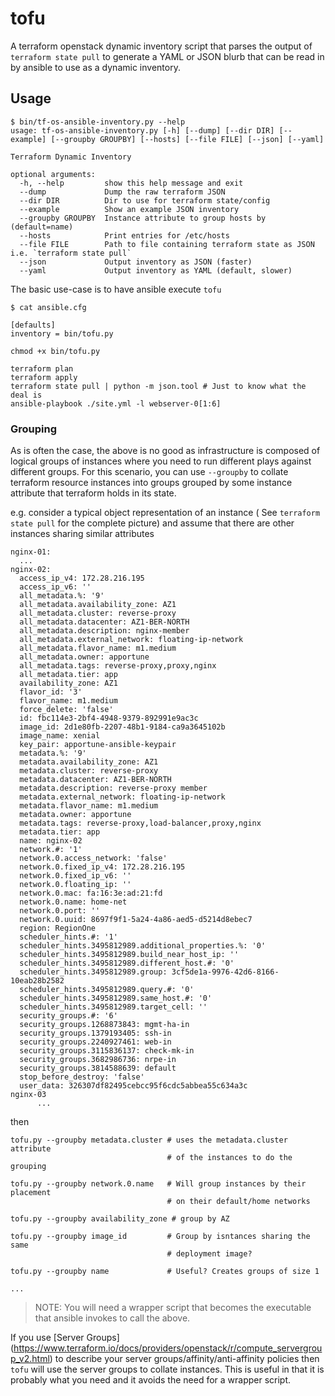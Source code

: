 # tofu

A terraform openstack dynamic inventory script that parses the output
of `terraform state pull` to generate a YAML or JSON blurb that can
be read in by ansible to use as a dynamic inventory.

## Usage

```
$ bin/tf-os-ansible-inventory.py --help
usage: tf-os-ansible-inventory.py [-h] [--dump] [--dir DIR] [--example] [--groupby GROUPBY] [--hosts] [--file FILE] [--json] [--yaml]

Terraform Dynamic Inventory

optional arguments:
  -h, --help         show this help message and exit
  --dump             Dump the raw terraform JSON
  --dir DIR          Dir to use for terraform state/config
  --example          Show an example JSON inventory
  --groupby GROUPBY  Instance attribute to group hosts by (default=name)
  --hosts            Print entries for /etc/hosts
  --file FILE        Path to file containing terraform state as JSON i.e. `terraform state pull`
  --json             Output inventory as JSON (faster)
  --yaml             Output inventory as YAML (default, slower)
```

The basic use-case is to have ansible execute `tofu`

```
$ cat ansible.cfg

[defaults]
inventory = bin/tofu.py
 ```

```
chmod +x bin/tofu.py

terraform plan
terraform apply
terraform state pull | python -m json.tool # Just to know what the deal is
ansible-playbook ./site.yml -l webserver-0[1:6]
```

### Grouping

As is often the case, the above is no good as infrastructure is composed of
logical groups of instances where you need to run different plays against
different groups. For this scenario, you can use `--groupby` to collate
terraform resource instances into groups grouped by some instance attribute
that terraform holds in its state.

e.g. consider a typical object representation of an instance (
See `terraform state pull` for the complete picture) and assume that
there are other instances sharing similar attributes

```
nginx-01:
  ...
nginx-02:
  access_ip_v4: 172.28.216.195
  access_ip_v6: ''
  all_metadata.%: '9'
  all_metadata.availability_zone: AZ1
  all_metadata.cluster: reverse-proxy
  all_metadata.datacenter: AZ1-BER-NORTH
  all_metadata.description: nginx-member
  all_metadata.external_network: floating-ip-network
  all_metadata.flavor_name: m1.medium
  all_metadata.owner: apportune
  all_metadata.tags: reverse-proxy,proxy,nginx
  all_metadata.tier: app
  availability_zone: AZ1
  flavor_id: '3'
  flavor_name: m1.medium
  force_delete: 'false'
  id: fbc114e3-2bf4-4948-9379-892991e9ac3c
  image_id: 2d1e80fb-2207-48b1-9184-ca9a3645102b
  image_name: xenial
  key_pair: apportune-ansible-keypair
  metadata.%: '9'
  metadata.availability_zone: AZ1
  metadata.cluster: reverse-proxy
  metadata.datacenter: AZ1-BER-NORTH
  metadata.description: reverse-proxy member
  metadata.external_network: floating-ip-network
  metadata.flavor_name: m1.medium
  metadata.owner: apportune
  metadata.tags: reverse-proxy,load-balancer,proxy,nginx
  metadata.tier: app
  name: nginx-02
  network.#: '1'
  network.0.access_network: 'false'
  network.0.fixed_ip_v4: 172.28.216.195
  network.0.fixed_ip_v6: ''
  network.0.floating_ip: ''
  network.0.mac: fa:16:3e:ad:21:fd
  network.0.name: home-net
  network.0.port: ''
  network.0.uuid: 8697f9f1-5a24-4a86-aed5-d5214d8ebec7
  region: RegionOne
  scheduler_hints.#: '1'
  scheduler_hints.3495812989.additional_properties.%: '0'
  scheduler_hints.3495812989.build_near_host_ip: ''
  scheduler_hints.3495812989.different_host.#: '0'
  scheduler_hints.3495812989.group: 3cf5de1a-9976-42d6-8166-10eab28b2582
  scheduler_hints.3495812989.query.#: '0'
  scheduler_hints.3495812989.same_host.#: '0'
  scheduler_hints.3495812989.target_cell: ''
  security_groups.#: '6'
  security_groups.1268873843: mgmt-ha-in
  security_groups.1379193405: ssh-in
  security_groups.2240927461: web-in
  security_groups.3115836137: check-mk-in
  security_groups.3682986736: nrpe-in
  security_groups.3814588639: default
  stop_before_destroy: 'false'
  user_data: 326307df82495cebcc95f6cdc5abbea55c634a3c
nginx-03
      ...
```

then

```
tofu.py --groupby metadata.cluster # uses the metadata.cluster attribute
                                   # of the instances to do the grouping

tofu.py --groupby network.0.name   # Will group instances by their placement
                                   # on their default/home networks

tofu.py --groupby availability_zone # group by AZ

tofu.py --groupby image_id         # Group by isntances sharing the same
                                   # deployment image?

tofu.py --groupby name             # Useful? Creates groups of size 1

...
```

> NOTE: You will need a wrapper script that becomes the executable that
> ansible invokes to call the above.

If you use [Server Groups]
(https://www.terraform.io/docs/providers/openstack/r/compute_servergroup_v2.html)
to describe your server groups/affinity/anti-affinity policies then `tofu` will
use the server groups to collate instances. This is useful in that it is
probably what you need and it avoids the need for a wrapper script.

